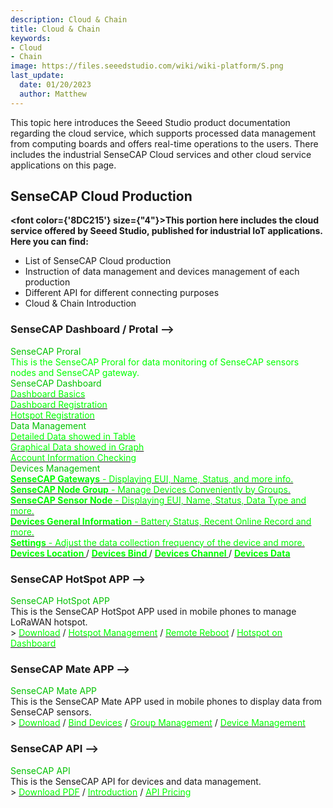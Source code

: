 ```yaml
---
description: Cloud & Chain
title: Cloud & Chain
keywords:
- Cloud
- Chain
image: https://files.seeedstudio.com/wiki/wiki-platform/S.png
last_update:
  date: 01/20/2023
  author: Matthew
---
```


This topic here introduces the Seeed Studio product documentation regarding the cloud service, which supports processed data management from computing boards and offers real-time operations to the users. There includes the industrial SenseCAP Cloud services and other cloud service applications on this page.

## SenseCAP Cloud Production

<strong><font color={'8DC215'} size={"4"}>This portion here includes the cloud service offered by Seeed Studio, published for industrial IoT applications. Here you can find:</font></strong>

- List of SenseCAP Cloud production
- Instruction of data management and devices management of each production
- Different API for different connecting purposes
- Cloud & Chain Introduction

### SenseCAP Dashboard / Protal -->

<div class="title_container">
    <a class="title_item" style={{textAlign: 'center'}}>
            <div class="start_card_title" style={{textAlign: 'center'}}><font color={'8DC215'} size={"6"}>SenseCAP Proral</font></div>
            <div class="start_card_title" style={{textAlign: 'center'}}><font color={'FFFFFF'} size={"3"}>This is the SenseCAP Proral for data monitoring of SenseCAP sensors nodes and SenseCAP gateway.</font></div>
    </a>
</div>

<div class="intro_container">
    <a class="intro_item" style={{textAlign: 'center'}}>
            <div class="start_card_title" style={{textAlign: 'center'}}><font color={'8DC215'} size={"5"}>SenseCAP Dashboard</font></div>
            <a href="Cloud_Chain/SenseCAP_Dashboard/Dashboard_Basics" target="_blank"><span><font color={'FFFFFF'} size={"2"}> Dashboard Basics </font></span></a>
            <br/>
            <a href="Cloud_Chain/SenseCAP_Dashboard/Dashboard_Registration" target="_blank"><span><font color={'FFFFFF'} size={"2"}> Dashboard Registration </font></span></a>
            <br/>
            <a href="Cloud_Chain/SenseCAP_Dashboard/Hotspot_Registration" target="_blank"><span><font color={'FFFFFF'} size={"2"}> Hotspot Registration </font></span></a>
            <br/>
    </a>
    <a class="intro_item" style={{textAlign: 'center'}}>
            <div class="start_card_title" style={{textAlign: 'center'}}><font color={'8DC215'} size={"5"}>Data Management</font></div>
            <a href="Sensor/SenseCAP/wiki" target="_blank"><span><font color={'FFFFFF'} size={"2"}> Detailed Data showed in Table </font></span></a>
            <br/>
            <a href="Sensor/SenseCAP/wiki" target="_blank"><span><font color={'FFFFFF'} size={"2"}> Graphical Data showed in Graph </font></span></a>
            <br/>
            <a href="Sensor/SenseCAP/wiki" target="_blank"><span><font color={'FFFFFF'} size={"2"}> Account Information Checking </font></span></a>
            <br/>
    </a>
</div>

<div class="independent_container">
    <a class="independent_item" style={{textAlign: 'left'}}>
            <div class="independent_title" style={{textAlign: 'center'}}><font color={'8DC215'} size={"5"}>Devices Management</font></div>
            <a href="Sensor/SenseCAP/wiki" target="_blank"><span><font color={'FFFFFF'} size={"2"}> <strong>SenseCAP Gateways</strong> - Displaying EUI, Name, Status, and more info.</font></span></a>
            <br/>
            <a href="Sensor/SenseCAP/wiki" target="_blank"><span><font color={'FFFFFF'} size={"2"}> <strong>SenseCAP Node Group</strong> - Manage Devices Conveniently by Groups. </font></span></a>
            <br/>
            <a href="Sensor/SenseCAP/wiki" target="_blank"><span><font color={'FFFFFF'} size={"2"}> <strong>SenseCAP Sensor Node</strong> - Displaying EUI, Name, Status, Data Type and more. </font></span></a>
            <br/>
            <a href="Sensor/SenseCAP/wiki" target="_blank"><span><font color={'FFFFFF'} size={"2"}> <strong>Devices General Information</strong> - Battery Status, Recent Online Record and more. </font></span></a>
            <br/>
            <a href="Sensor/SenseCAP/wiki" target="_blank"><span><font color={'FFFFFF'} size={"2"}> <strong>Settings</strong> - Adjust the data collection frequency of the device and more. </font></span></a>
            <br/>
            <a href="Sensor/SenseCAP/wiki" target="_blank"><span><font color={'FFFFFF'} size={"2"}> <strong>Devices Location </strong></font></span></a> 
            /
            <a href="Sensor/SenseCAP/wiki" target="_blank"><span><font color={'FFFFFF'} size={"2"}> <strong>Devices Bind </strong></font></span></a>
            /
            <a href="Sensor/SenseCAP/wiki" target="_blank"><span><font color={'FFFFFF'} size={"2"}> <strong>Devices Channel </strong></font></span></a>
            /
            <a href="Sensor/SenseCAP/wiki" target="_blank"><span><font color={'FFFFFF'} size={"2"}> <strong>Devices Data </strong></font></span></a>
    </a>
</div>

### SenseCAP HotSpot APP -->

<div class="title_container">
    <a class="title_item" style={{textAlign: 'center'}}>
            <div class="start_card_title" style={{textAlign: 'center'}}><font color={'8DC215'} size={"6"}>SenseCAP HotSpot APP</font></div>
            This is the SenseCAP HotSpot APP used in mobile phones to manage LoRaWAN hotspot.
            <br/>
            > <a href="Cloud_Chain/SenseCAP_Hotspot_APP/Download_APP" target="_blank"><span><font color={'FFFFFF'} size={"3"}>Download</font></span></a> / <a href="Cloud_Chain/SenseCAP_Hotspot_APP/Hotspot_Management" target="_blank"><span><font color={'FFFFFF'} size={"3"}>Hotspot Management</font></span></a> / <a href="Cloud_Chain/SenseCAP_Hotspot_APP/Remote Reboot" target="_blank"><span><font color={'FFFFFF'} size={"3"}>Remote Reboot</font></span></a> / <a href="Cloud_Chain/SenseCAP_Hotspot_APP/Hotspot_Onboarding" target="_blank"><span><font color={'FFFFFF'} size={"3"}>Hotspot on Dashboard</font></span></a>
    </a>
</div>

### SenseCAP Mate APP -->

<div class="title_container">
    <a class="title_item" style={{textAlign: 'center'}}>
            <div class="start_card_title" style={{textAlign: 'center'}}><font color={'8DC215'} size={"6"}>SenseCAP Mate APP</font></div>
            This is the SenseCAP Mate APP used in mobile phones to display data from SenseCAP sensors.
            <br/>
            > <a href="Sensor/SenseCAP/wiki" target="_blank"><span><font color={'FFFFFF'} size={"3"}>Download</font></span></a> / <a href="Sensor/SenseCAP/wiki" target="_blank"><span><font color={'FFFFFF'} size={"3"}>Bind Devices</font></span></a> / <a href="Sensor/SenseCAP/wiki" target="_blank"><span><font color={'FFFFFF'} size={"3"}>Group Management</font></span></a> / <a href="Sensor/SenseCAP/wiki" target="_blank"><span><font color={'FFFFFF'} size={"3"}>Device Management</font></span></a>
    </a>
</div>

### SenseCAP API -->

<div class="title_container">
    <a class="title_item" style={{textAlign: 'center'}}>
            <div class="start_card_title" style={{textAlign: 'center'}}><font color={'8DC215'} size={"6"}>SenseCAP API </font></div>
            This is the SenseCAP API for devices and data management.
            <br/>
            > <a href="https://sensecap-docs.seeed.cc/pdf/sensecap_opanapi_document_en.pdf" target="_blank"><span><font color={'FFFFFF'} size={"3"}>Download PDF</font></span></a> / <a href="Cloud_Chain/SenseCAP_API/SenseCAP_API_Introduction" target="_blank"><span><font color={'FFFFFF'} size={"3"}>Introduction</font></span></a> / <a href="Cloud_Chain/SenseCAP_API/API_pricing" target="_blank"><span><font color={'FFFFFF'} size={"3"}>API Pricing</font></span></a>
    </a>
</div>
